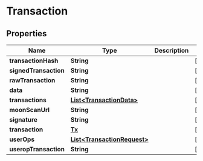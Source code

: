 # Transaction

## Properties

| Name                  | Type                                                   | Description | Notes       |
| --------------------- | ------------------------------------------------------ | ----------- | ----------- |
| **transactionHash**   | **String**                                             |             | \[optional] |
| **signedTransaction** | **String**                                             |             | \[optional] |
| **rawTransaction**    | **String**                                             |             | \[optional] |
| **data**              | **String**                                             |             | \[optional] |
| **transactions**      | [**List\<TransactionData>**](transactiondata.md)       |             | \[optional] |
| **moonScanUrl**       | **String**                                             |             | \[optional] |
| **signature**         | **String**                                             |             | \[optional] |
| **transaction**       | [**Tx**](tx.md)                                        |             | \[optional] |
| **userOps**           | [**List\<TransactionRequest>**](transactionrequest.md) |             | \[optional] |
| **useropTransaction** | **String**                                             |             | \[optional] |
